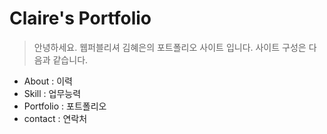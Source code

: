 # Claire's Portfolio
> 안녕하세요. 웹퍼블리셔 김혜은의 포트폴리오 사이트 입니다.
사이트 구성은 다음과 같습니다.

- About : 이력
- Skill : 업무능력
- Portfolio : 포트폴리오
- contact : 연락처
